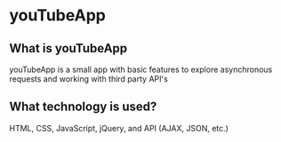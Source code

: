 # youTubeApp

## What is youTubeApp
youTubeApp is a small app with basic features to explore asynchronous requests and working with third party API's

## What technology is used?
HTML, CSS, JavaScript, jQuery, and API (AJAX, JSON, etc.)
